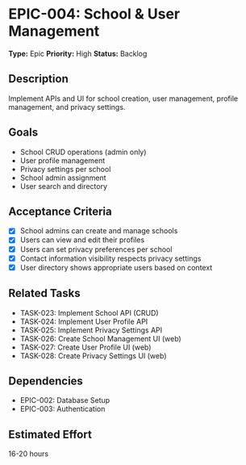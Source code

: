 # EPIC-004: School & User Management

**Type:** Epic
**Priority:** High
**Status:** Backlog

## Description
Implement APIs and UI for school creation, user management, profile management, and privacy settings.

## Goals
- School CRUD operations (admin only)
- User profile management
- Privacy settings per school
- School admin assignment
- User search and directory

## Acceptance Criteria
- [x] School admins can create and manage schools
- [x] Users can view and edit their profiles
- [x] Users can set privacy preferences per school
- [x] Contact information visibility respects privacy settings
- [x] User directory shows appropriate users based on context

## Related Tasks
- TASK-023: Implement School API (CRUD)
- TASK-024: Implement User Profile API
- TASK-025: Implement Privacy Settings API
- TASK-026: Create School Management UI (web)
- TASK-027: Create User Profile UI (web)
- TASK-028: Create Privacy Settings UI (web)

## Dependencies
- EPIC-002: Database Setup
- EPIC-003: Authentication

## Estimated Effort
16-20 hours
